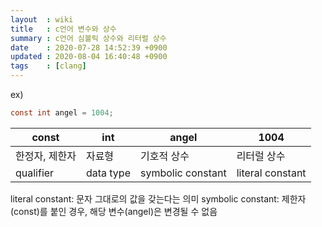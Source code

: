 ```yaml
---
layout  : wiki
title   : c언어 변수와 상수
summary : c언어 심볼릭 상수와 리터럴 상수
date    : 2020-07-28 14:52:39 +0900
updated : 2020-08-04 16:40:48 +0900
tags    : [clang]
---
```


ex)
```c
const int angel = 1004;
```

| const          | int       | angel             | 1004             |
|----------------|-----------|-------------------|------------------|
| 한정자, 제한자 | 자료형    | 기호적 상수       | 리터럴 상수      |
| qualifier      | data type | symbolic constant | literal constant |

literal constant: 문자 그대로의 값을 갖는다는 의미
symbolic constant: 제한자(const)를 붙인 경우, 해당 변수(angel)은 변경될 수 없음
